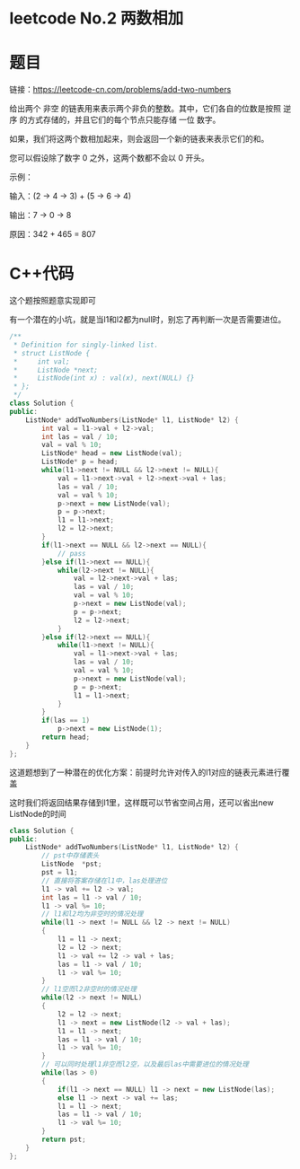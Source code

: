 # leetcode No.2 两数相加

# 题目

链接：https://leetcode-cn.com/problems/add-two-numbers

给出两个 非空 的链表用来表示两个非负的整数。其中，它们各自的位数是按照 逆序 的方式存储的，并且它们的每个节点只能存储 一位 数字。

如果，我们将这两个数相加起来，则会返回一个新的链表来表示它们的和。

您可以假设除了数字 0 之外，这两个数都不会以 0 开头。

示例：

输入：(2 -> 4 -> 3) + (5 -> 6 -> 4)

输出：7 -> 0 -> 8

原因：342 + 465 = 807


# C++代码

这个题按照题意实现即可

有一个潜在的小坑，就是当l1和l2都为null时，别忘了再判断一次是否需要进位。

```cpp
/**
 * Definition for singly-linked list.
 * struct ListNode {
 *     int val;
 *     ListNode *next;
 *     ListNode(int x) : val(x), next(NULL) {}
 * };
 */
class Solution {
public:
    ListNode* addTwoNumbers(ListNode* l1, ListNode* l2) {
        int val = l1->val + l2->val;
        int las = val / 10;
        val = val % 10;
        ListNode* head = new ListNode(val);
        ListNode* p = head;
        while(l1->next != NULL && l2->next != NULL){
            val = l1->next->val + l2->next->val + las;
            las = val / 10;
            val = val % 10;
            p->next = new ListNode(val);
            p = p->next;
            l1 = l1->next;
            l2 = l2->next;
        }
        if(l1->next == NULL && l2->next == NULL){
            // pass
        }else if(l1->next == NULL){
            while(l2->next != NULL){
                val = l2->next->val + las;
                las = val / 10;
                val = val % 10;
                p->next = new ListNode(val);
                p = p->next;
                l2 = l2->next;
            }
        }else if(l2->next == NULL){
            while(l1->next != NULL){
                val = l1->next->val + las;
                las = val / 10;
                val = val % 10;
                p->next = new ListNode(val);
                p = p->next;
                l1 = l1->next;
            }
        }
        if(las == 1)
            p->next = new ListNode(1);
        return head;
    }
};
```

这道题想到了一种潜在的优化方案：前提时允许对传入的l1对应的链表元素进行覆盖

这时我们将返回结果存储到l1里，这样既可以节省空间占用，还可以省出new ListNode的时间

```cpp
class Solution {
public:
    ListNode* addTwoNumbers(ListNode* l1, ListNode* l2) {
        // pst中存储表头
        ListNode  *pst;
        pst = l1;
        // 直接将答案存储在l1中，las处理进位
        l1 -> val += l2 -> val;
        int las = l1 -> val / 10;
        l1 -> val %= 10;
        // l1和l2均为非空时的情况处理
        while(l1 -> next != NULL && l2 -> next != NULL)
        {
            l1 = l1 -> next;
            l2 = l2 -> next;
            l1 -> val += l2 -> val + las;
            las = l1 -> val / 10;
            l1 -> val %= 10;
        }
        // l1空而l2非空时的情况处理
        while(l2 -> next != NULL)
        {
            l2 = l2 -> next;
            l1 -> next = new ListNode(l2 -> val + las);
            l1 = l1 -> next;
            las = l1 -> val / 10;
            l1 -> val %= 10;
        }
        // 可以同时处理l1非空而l2空，以及最后las中需要进位的情况处理
        while(las > 0)
        {
            if(l1 -> next == NULL) l1 -> next = new ListNode(las);
            else l1 -> next -> val += las;
            l1 = l1 -> next;
            las = l1 -> val / 10;
            l1 -> val %= 10;
        }
        return pst;
    }
};
```

